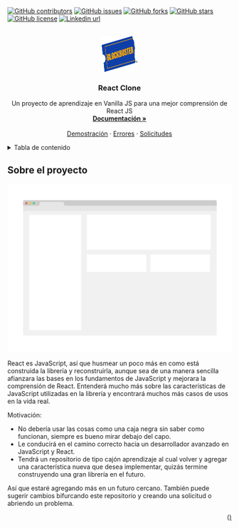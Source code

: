 <!-- PROJECT SHIELDS -->

[![GitHub contributors](https://img.shields.io/github/contributors/nelsonacos/react-clone.svg?style=for-the-badge)](https://github.com/nelsonacos/react-clone/graphs/contributors)
[![GitHub issues](https://img.shields.io/github/issues/nelsonacos/react-clone?style=for-the-badge)](https://github.com/nelsonacos/react-clone/issues)
[![GitHub forks](https://img.shields.io/github/forks/nelsonacos/react-clone?style=for-the-badge)](https://github.com/nelsonacos/react-clone/network)
[![GitHub stars](https://img.shields.io/github/stars/nelsonacos/react-clone?style=for-the-badge)](https://github.com/nelsonacos/react-clone/stargazers)
[![GitHub license](https://img.shields.io/github/license/nelsonacos/react-clone?style=for-the-badge)](https://github.com/nelsonacos/react-clone/blob/main/LICENSE)
[![Linkedin url](https://img.shields.io/badge/-LinkedIn-black.svg?color=%23555555&logo=linkedin&style=for-the-badge)](https://www.linkedin.com/in/desarrolladorpython/)

<!-- PROJECT LOGO -->
<br />
<div align="center">
  <a href="https://github.com/nelsonacos/react-clone">
    <img src="images/logo.png" alt="Logo" width="80" height="80">
  </a>

  <h3 align="center">React Clone</h3>

  <p align="center">
    Un proyecto de aprendizaje en Vanilla JS para una mejor comprensión de React JS
    <br />
    <a href="https://github.com/nelsonacos/react-clone"><strong>Documentación »</strong></a>
    <br />
    <br />
    <a href="https://github.com/nelsonacos/react-clone">Demostración</a>
    ·
    <a href="https://github.com/nelsonacos/react-clone/issues">Errores</a>
    ·
    <a href="https://github.com/nelsonacos/react-clone/issues">Solicitudes</a>
  </p>
</div>

<!-- TABLE OF CONTENTS -->
<details>
  <summary>Tabla de contenido</summary>
  <ol>
    <li>
      <a href="#about-the-project">Sobre el proyecto</a>
      <ul>
        <li><a href="#built-with">Construido con</a></li>
      </ul>
    </li>
    <li>
      <a href="#getting-started">Empezando</a>
      <ul>
        <li><a href="#prerequisites">Requisitos previos</a></li>
        <li><a href="#installation">Instalación</a></li>
      </ul>
    </li>
    <li><a href="#usage">Uso</a></li>
    <li><a href="#roadmap">Hoja de ruta</a></li>
    <li><a href="#contributing">Contribuyendo</a></li>
    <li><a href="#license">Licencia</a></li>
    <li><a href="#contact">Contacto</a></li>
    <li><a href="#acknowledgments">Expresiones de gratitud</a></li>
  </ol>
</details>



<!-- ABOUT THE PROJECT -->
## Sobre el proyecto

![React Clone Screen Shot](/images/screenshot.png)

React es JavaScript, así que husmear un poco más en como está construida la librería y reconstruirla, aunque sea de una manera sencilla afianzara las bases en los fundamentos de JavaScript y mejorara la comprensión de React. Entenderá mucho más sobre las características de JavaScript utilizadas en la librería y encontrará muchos más casos de usos en la vida real.

Motivación:
* No debería usar las cosas como una caja negra sin saber como funcionan, siempre es bueno mirar debajo del capo.
* Le conducirá en el camino correcto hacia un desarrollador avanzado en JavaScript y React.
* Tendrá un repositorio de tipo cajón aprendizaje al cual volver y agregar una característica nueva que desea implementar, quizás termine construyendo una gran librería en el futuro. 

Así que estaré agregando más en un futuro cercano. También puede sugerir cambios bifurcando este repositorio y creando una solicitud o abriendo un problema. 

<p align="right">(<a href="#top"volver arriba</a>)</p>